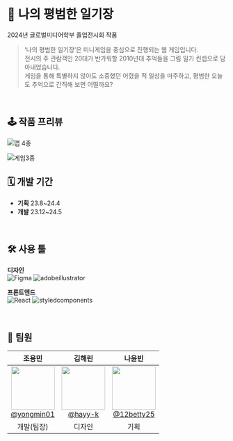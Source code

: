 # 📘 나의 평범한 일기장
2024년 글로벌미디어학부 졸업전시회 작품
> ‘나의 평범한 일기장’은 미니게임을 중심으로 진행되는 웹 게임입니다. <br>
> 전시의 주 관람객인 20대가 반가워할 2010년대 추억들을 그림 일기 컨셉으로 담아내었습니다. <br>
> 게임을 통해 특별하지 않아도 소중했던 어렸을 적 일상을 마주하고, 평범한 오늘도 추억으로 간직해 보면 어떨까요?

<br> 

## 🕹️ 작품 프리뷰
![맵 4종](https://github.com/yongmin01/graduation_project/assets/78396941/6efb1e76-4ead-493a-b672-633e58578842)

![게임3종](https://github.com/yongmin01/graduation_project/assets/78396941/651f66e5-9d46-4235-8145-89748ffc130e)

## 🗓️ 개발 기간
- **기획** 23.8~24.4
- **개발** 23.12~24.5

<br>

## 🛠️ 사용 툴
**디자인** <br>
<img alt="Figma" src ="https://img.shields.io/badge/Figma-F24E1E.svg?&style=flat-square&logo=Figma&logoColor=white"/>
<img alt="adobeillustrator" src ="https://img.shields.io/badge/adobeillustrator-FF9A00.svg?&style=flat-square&logo=adobeillustrator&logoColor=white"/>


**프론트엔드** <br>
<img alt="React" src ="https://img.shields.io/badge/React-61DAFB.svg?&style=flat-square&logo=React&logoColor=white"/>
<img alt="styledcomponents" src ="https://img.shields.io/badge/styledcomponents-DB7093.svg?&style=flat-square&logo=styledcomponents&logoColor=white"/>

<br>

## 👥 팀원

|조용민|김해린|나윤빈|
|:-:|:-:|:-:|
|[<img src="https://avatars.githubusercontent.com/u/78396941?v=4" height=100 width=100> <br/> @yongmin01](https://github.com/yongmin01)|[<img src="https://avatars.githubusercontent.com/u/74634850?v=4" height=100 width=100> <br/> @hayy-k](https://github.com/hayy-k)|[<img src="https://avatars.githubusercontent.com/u/112239511?v=4" width="100" /><br/> @12betty25](https://github.com/12betty25)|
|개발(팀장)|디자인|기획|
